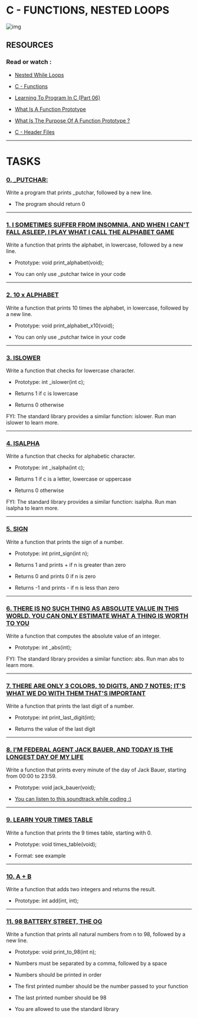 # C - FUNCTIONS, NESTED LOOPS

![img](https://d1m75rqqgidzqn.cloudfront.net/wp-data/2020/12/15114057/shutterstock_487518850-1.jpg)

## RESOURCES

### Read or watch :

- [Nested While Loops](https://intranet.hbtn.io/rltoken/XR1FqLCngwWdV5-sOcTkYA)

- [C - Functions](https://intranet.hbtn.io/rltoken/y0tuBpspBgJ8E2STVqEPQQ)

- [Learning To Program In C (Part 06)](https://intranet.hbtn.io/rltoken/znVekiyJaZQ12d15MhS8fQ)

- [What Is A Function Prototype](https://intranet.hbtn.io/rltoken/5LM45CAPlfwlu5Q3eCctAg)

- [What Is The Purpose Of A Function Prototype ?](https://intranet.hbtn.io/rltoken/SuqVH2cku18AiywqUIrgVA)

- [C - Header Files](https://intranet.hbtn.io/rltoken/erpTD0m97ydWAVtyyGkbRA)

------------------------------

# TASKS


### [0. _PUTCHAR:](https://github.com/MathieuMorel62/holbertonschool-low_level_programming/blob/master/functions_nested_loops/0-putchar.c)

Write a program that prints _putchar, followed by a new line.

  - The program should return 0

-----------------------

### [1. I SOMETIMES SUFFER FROM INSOMNIA. AND WHEN I CAN'T FALL ASLEEP, I PLAY WHAT I CALL THE ALPHABET GAME](https://github.com/MathieuMorel62/holbertonschool-low_level_programming/blob/master/functions_nested_loops/1-alphabet.c)

Write a function that prints the alphabet, in lowercase, followed by a new line.
 
  - Prototype: void print_alphabet(void);

  - You can only use _putchar twice in your code

-----------------------

### [2. 10 x ALPHABET](https://github.com/MathieuMorel62/holbertonschool-low_level_programming/blob/master/functions_nested_loops/2-print_alphabet_x10.c)

Write a function that prints 10 times the alphabet, in lowercase, followed by a new line.

  - Prototype: void print_alphabet_x10(void); 

  - You can only use _putchar twice in your code

------------------------

### [3. ISLOWER](https://github.com/MathieuMorel62/holbertonschool-low_level_programming/blob/master/functions_nested_loops/3-islower.c)

Write a function that checks for lowercase character.

  - Prototype: int _islower(int c);

  - Returns 1 if c is lowercase

  - Returns 0 otherwise

FYI: The standard library provides a similar function: islower. Run man islower to learn more.

--------------------------

### [4. ISALPHA](https://github.com/MathieuMorel62/holbertonschool-low_level_programming/blob/master/functions_nested_loops/4-isalpha.c)

Write a function that checks for alphabetic character.

  - Prototype: int _isalpha(int c);

  - Returns 1 if c is a letter, lowercase or uppercase

  - Returns 0 otherwise

FYI: The standard library provides a similar function: isalpha. Run man isalpha to learn more.

----------------------------

### [5. SIGN](https://github.com/MathieuMorel62/holbertonschool-low_level_programming/blob/master/functions_nested_loops/5-sign.c)

Write a function that prints the sign of a number.

  - Prototype: int print_sign(int n);

  - Returns 1 and prints + if n is greater than zero

  - Returns 0 and prints 0 if n is zero

  - Returns -1 and prints - if n is less than zero

------------------------------

### [6. THERE IS NO SUCH THING AS ABSOLUTE VALUE IN THIS WORLD. YOU CAN ONLY ESTIMATE WHAT A THING IS WORTH TO YOU](https://github.com/MathieuMorel62/holbertonschool-low_level_programming/blob/master/functions_nested_loops/6-abs.c)

Write a function that computes the absolute value of an integer.

  - Prototype: int _abs(int);

FYI: The standard library provides a similar function: abs. Run man abs to learn more.

--------------------------

### [7. THERE ARE ONLY 3 COLORS, 10 DIGITS, AND 7 NOTES; IT'S WHAT WE DO WITH THEM THAT'S IMPORTANT](https://github.com/MathieuMorel62/holbertonschool-low_level_programming/blob/master/functions_nested_loops/7-print_last_digit.c)

Write a function that prints the last digit of a number.

  - Prototype: int print_last_digit(int);

  - Returns the value of the last digit

------------------------------------

### [8. I'M FEDERAL AGENT JACK BAUER, AND TODAY IS THE LONGEST DAY OF MY LIFE](https://github.com/MathieuMorel62/holbertonschool-low_level_programming/blob/master/functions_nested_loops/8-24_hours.c)

Write a function that prints every minute of the day of Jack Bauer, starting from 00:00 to 23:59.

  - Prototype: void jack_bauer(void);

  - [You can listen to this soundtrack while coding :)](https://intranet.hbtn.io/rltoken/mJ7JsWWRo9nxTuauK1Uyuw)

------------------------------

### [9. LEARN YOUR TIMES TABLE](https://github.com/MathieuMorel62/holbertonschool-low_level_programming/blob/master/functions_nested_loops/9-times_table.c)

Write a function that prints the 9 times table, starting with 0.

  - Prototype: void times_table(void);

  - Format: see example

----------------------------------

### [10. A + B](https://github.com/MathieuMorel62/holbertonschool-low_level_programming/blob/master/functions_nested_loops/10-add.c)

Write a function that adds two integers and returns the result.

  - Prototype: int add(int, int);

-----------------------------

### [11. 98 BATTERY STREET, THE OG](https://github.com/MathieuMorel62/holbertonschool-low_level_programming/blob/master/functions_nested_loops/11-print_to_98.c)

Write a function that prints all natural numbers from n to 98, followed by a new line.

  - Prototype: void print_to_98(int n);

  - Numbers must be separated by a comma, followed by a space

  - Numbers should be printed in order

  - The first printed number should be the number passed to your function

  - The last printed number should be 98

  - You are allowed to use the standard library




